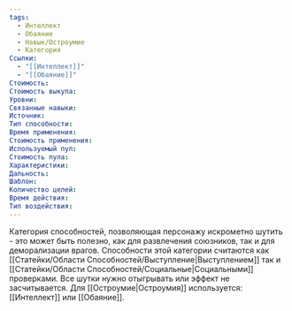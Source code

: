 ```yaml
---
tags:
  - Интеллект
  - Обаяние
  - Навык/Остроумие
  - Категория
Ссылки:
  - "[[Интеллект]]"
  - "[[Обаяние]]"
Стоимость:
Стоимость выкупа:
Уровни:
Связанные навыки:
Источник:
Тип способности:
Время применения:
Стоимость применения:
Используемый пул:
Стоимость пула:
Характеристики:
Дальность:
Шаблон:
Количество целей:
Время действия:
Тип воздействия:
---
```

Категория способностей, позволяющая персонажу искрометно шутить - это может быть полезно, как для развлечения союзников, так и для деморализации врагов. Способности этой категории считаются как [[Статейки/Области Способностей/Выступление|Выступлением]] так и [[Статейки/Области Способностей/Социальные|Социальными]] проверками. Все шутки нужно отыгрывать или эффект не засчитывается. Для [[Остроумие|Остроумия]] используется: [[Интеллект]] или [[Обаяние]]. 